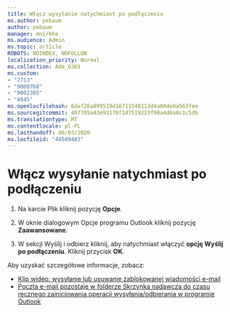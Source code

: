 ```yaml
---
title: Włącz wysyłanie natychmiast po podłączeniu
ms.author: pebaum
author: pebaum
manager: mnirkhe
ms.audience: Admin
ms.topic: article
ROBOTS: NOINDEX, NOFOLLOW
localization_priority: Normal
ms.collection: Adm_O365
ms.custom:
- "2713"
- "9000768"
- "9002385"
- "4645"
ms.openlocfilehash: 6daf26a899519d16711548113d4a04de0a563fee
ms.sourcegitcommit: 497705a43e9317bf1d7519223f90a4d6a8c1c5db
ms.translationtype: MT
ms.contentlocale: pl-PL
ms.lasthandoff: 06/03/2020
ms.locfileid: "44569483"
---
```

# <a name="enable-send-immediately-when-connected"></a>Włącz wysyłanie natychmiast po podłączeniu
 
1. Na karcie Plik kliknij pozycję **Opcje**.

2. W oknie dialogowym Opcje programu Outlook kliknij pozycję **Zaawansowane**.

3. W sekcji Wyślij i odbierz kliknij, aby natychmiast włączyć **opcję Wyślij po podłączeniu**. Kliknij przycisk **OK**.

Aby uzyskać szczegółowe informacje, zobacz:
- [Klip wideo: wysyłanie lub usuwanie zablokowanej wiadomości e-mail](https://support.office.com/article/Video-Send-or-delete-an-email-stuck-in-your-outbox-26d5d34a-4e5f-444a-a9e8-44db04a94dec) 
- [Poczta e-mail pozostaje w folderze Skrzynka nadawcza do czasu ręcznego zainicjowania operacji wysyłania/odbierania w programie Outlook](https://support.microsoft.com/help/2797572/email-stays-in-the-outbox-folder-until-you-manually-initiate-a-send-re)

